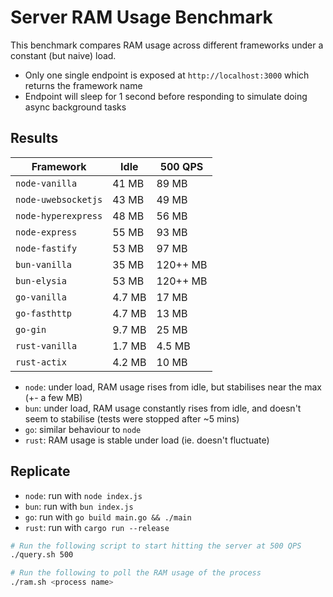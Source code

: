 # Server RAM Usage Benchmark

This benchmark compares RAM usage across different frameworks under a constant (but naive) load.

- Only one single endpoint is exposed at `http://localhost:3000` which returns the framework name
- Endpoint will sleep for 1 second before responding to simulate doing async background tasks

## Results

| Framework | Idle | 500 QPS |
|---|---|---|
| `node-vanilla` | 41 MB | 89 MB |
| `node-uwebsocketjs` | 43 MB | 49 MB |
| `node-hyperexpress` | 48 MB | 56 MB |
| `node-express` | 55 MB | 93 MB |
| `node-fastify` | 53 MB | 97 MB |
| `bun-vanilla` | 35 MB | 120++ MB |
| `bun-elysia` | 53 MB | 120++ MB |
| `go-vanilla` | 4.7 MB | 17 MB |
| `go-fasthttp` | 4.7 MB | 13 MB |
| `go-gin` | 9.7 MB | 25 MB |
| `rust-vanilla` | 1.7 MB | 4.5 MB |
| `rust-actix` | 4.2 MB | 10 MB |

- `node`: under load, RAM usage rises from idle, but stabilises near the max (+- a few MB)
- `bun`: under load, RAM usage constantly rises from idle, and doesn't seem to stabilise (tests were stopped after ~5 mins)
- `go`: similar behaviour to `node`
- `rust`: RAM usage is stable under load (ie. doesn't fluctuate)

## Replicate

- `node`: run with `node index.js`
- `bun`: run with `bun index.js`
- `go`: run with `go build main.go && ./main`
- `rust`: run with `cargo run --release`

```sh
# Run the following script to start hitting the server at 500 QPS
./query.sh 500

# Run the following to poll the RAM usage of the process
./ram.sh <process name>
```
